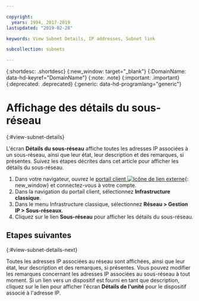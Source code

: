 ```yaml
---

copyright:
  years: 1994, 2017-2019
lastupdated: "2019-02-28"

keywords: View Subnet Details, IP addresses, Subnet link

subcollection: subnets

---
```


{:shortdesc: .shortdesc}
{:new_window: target="_blank"}
{:DomainName: data-hd-keyref="DomainName"}
{:note: .note}
{:important: .important}
{:deprecated: .deprecated}
{:generic: data-hd-programlang="generic"}

# Affichage des détails du sous-réseau
{:#view-subnet-details}

L'écran **Détails du sous-réseau** affiche toutes les adresses IP associées à un sous-réseau, ainsi que leur état, leur description et des remarques, si présentes. Suivez les étapes décrites dans cet article pour afficher les détails du sous-réseau.

1. Dans votre navigateur, ouvrez le [portail client ![Icône de lien externe](../../icons/launch-glyph.svg "Icône de lien externe")](https://{DomainName}/){: new_window} et connectez-vous à votre compte.
1. Dans la navigation du portail client, sélectionnez **Infrastructure classique**.
1. Dans le menu Infrastructure classique, sélectionnez **Réseau > Gestion IP > Sous-réseaux**.
1. Cliquez sur le lien **Sous-réseau** pour afficher les détails du sous-réseau.

## Etapes suivantes
{:#view-subnet-details-next}

Toutes les adresses IP associées au réseau sont affichées, ainsi que leur état, leur description et des remarques, si présentes. Vous pouvez modifier les remarques concernant les adresses IP associées au sous-réseau à tout moment. Si un lien vers un dispositif est fourni en tant que description, cliquez sur le lien pour afficher l'écran **Détails de l'unité** pour le dispositif associé à l'adresse IP.
